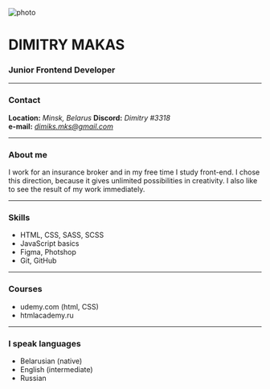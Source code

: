 ![photo](../rsschool-cv/IMG_1505.jpg)
# **DIMITRY MAKAS**
### **Junior Frontend Developer**

---

### Contact
**Location:** *Minsk, Belarus*
**Discord:** *Dimitry #3318*  
**e-mail:** *dimiks.mks@gmail.com*

---

### About me
I work for an insurance broker and in my free time I study front-end. I chose this direction, because it gives unlimited possibilities in creativity. I also like to see the result of my work immediately.

---

### Skills
* HTML, CSS, SASS, SCSS
* JavaScript basics
* Figma, Photshop
* Git, GitHub  

---

### Courses
* udemy.com (html, CSS)
* htmlacademy.ru

---

### I speak languages
* Belarusian (native)
* English (intermediate)
* Russian 






